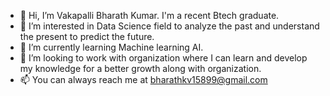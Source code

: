- 👋 Hi, I’m Vakapalli Bharath Kumar. I'm a recent Btech graduate.
- 👀 I’m interested in Data Science field to analyze the past and understand the present to predict the future.
- 🌱 I’m currently learning Machine learning AI.
- 💞️ I’m looking to work with organization where I can learn and develop my knowledge for a better growth along with organization.
- 📫 You can always reach me at bharathkv15899@gmail.com

<!---
BharathVpro/BharathVpro is a ✨ special ✨ repository because its `README.md` (this file) appears on your GitHub profile.
You can click the Preview link to take a look at your changes.
--->
